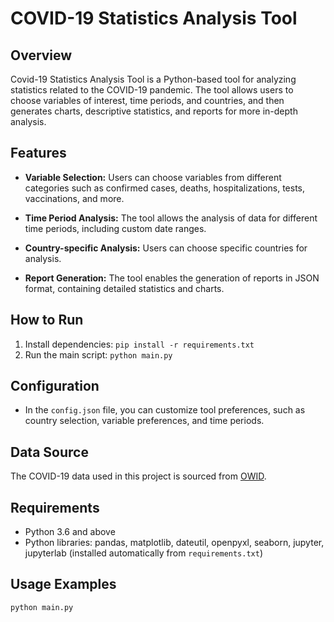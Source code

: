# COVID-19 Statistics Analysis Tool

## Overview

Covid-19 Statistics Analysis Tool is a Python-based tool for analyzing statistics related to the COVID-19 pandemic. The tool allows users to choose variables of interest, time periods, and countries, and then generates charts, descriptive statistics, and reports for more in-depth analysis.

## Features

- **Variable Selection:** Users can choose variables from different categories such as confirmed cases, deaths, hospitalizations, tests, vaccinations, and more.

- **Time Period Analysis:** The tool allows the analysis of data for different time periods, including custom date ranges.

- **Country-specific Analysis:** Users can choose specific countries for analysis.

- **Report Generation:** The tool enables the generation of reports in JSON format, containing detailed statistics and charts.

## How to Run

1. Install dependencies: `pip install -r requirements.txt`
2. Run the main script: `python main.py`

## Configuration

- In the `config.json` file, you can customize tool preferences, such as country selection, variable preferences, and time periods.

## Data Source

The COVID-19 data used in this project is sourced from [OWID](https://github.com/owid/covid-19-data).

## Requirements

- Python 3.6 and above
- Python libraries: pandas, matplotlib, dateutil, openpyxl, seaborn, jupyter, jupyterlab (installed automatically from `requirements.txt`)

## Usage Examples

```bash
python main.py
